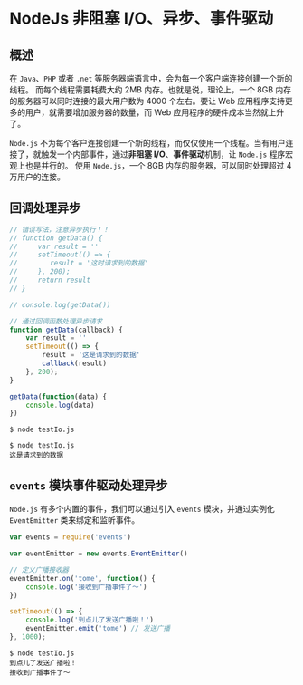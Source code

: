 # NodeJs 非阻塞 I/O、异步、事件驱动

## 概述

在 `Java`、`PHP` 或者 `.net` 等服务器端语言中，会为每一个客户端连接创建一个新的线程。 而每个线程需要耗费大约 2MB 内存。也就是说，理论上，一个 8GB 内存的服务器可以同时连接的最大用户数为 4000 个左右。要让 Web 应用程序支持更多的用户，就需要增加服务器的数量，而 Web 应用程序的硬件成本当然就上升了。

`Node.js` 不为每个客户连接创建一个新的线程，而仅仅使用一个线程。当有用户连接了，就触发一个内部事件，通过**非阻塞 I/O**、**事件驱动**机制，让 `Node.js` 程序宏观上也是并行的。 使用 `Node.js`，一个 8GB 内存的服务器，可以同时处理超过 4 万用户的连接。

## 回调处理异步

```js
// 错误写法，注意异步执行！！
// function getData() {
//     var result = ''
//     setTimeout(() => {
//        result = '这时请求到的数据' 
//     }, 200);
//     return result
// }

// console.log(getData())

// 通过回调函数处理异步请求
function getData(callback) {
    var result = ''
    setTimeout(() => {
        result = '这是请求到的数据'
        callback(result)
    }, 200);
}

getData(function(data) {
    console.log(data)
})
```

```
$ node testIo.js

$ node testIo.js
这是请求到的数据
```

## `events` 模块事件驱动处理异步

`Node.js` 有多个内置的事件，我们可以通过引入 `events` 模块，并通过实例化 `EventEmitter` 类来绑定和监听事件。

```js
var events = require('events')

var eventEmitter = new events.EventEmitter()

// 定义广播接收器
eventEmitter.on('tome', function() {
    console.log('接收到广播事件了～')
})

setTimeout(() => {
    console.log('到点儿了发送广播啦！')
    eventEmitter.emit('tome') // 发送广播
}, 1000);
```

```
$ node testIo.js
到点儿了发送广播啦！
接收到广播事件了～
```

